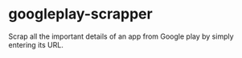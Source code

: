 # googleplay-scrapper
Scrap all the important details of an app from Google play by simply entering its URL. 
